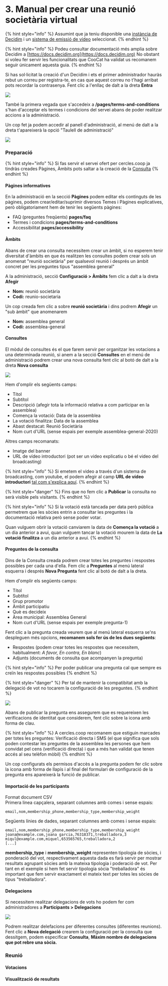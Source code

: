 # 3. Manual per crear una reunió societària virtual

{% hint style="info" %}
Assumint que ja teniu disponible una [instància de Decidim](../#com-puc-utilitzar-cercles-coop) i un [sistema de emissió de vídeo](necessitats-tecniques-per-organitzar-i-celebrar-reunions-virtuals.md#1-emissio-de-video-en-directe) seleccionat. 
{% endhint %}

{% hint style="info" %}
Podeu consultar documentació més amplia sobre Decidim a [https://docs.decidim.org](https://docs.decidim.org) No obstant si voleu fer servir les funcionalitats que CooCat ha validat us recomanem seguir únicament aquesta guia. 
{% endhint %}

Si has sol·licitat la creació d'un Decidim i ets el primer administrador hauràs rebut un correu per registra-te, en cas que aquest correu no t'hagi arribat pots recordar la contrasenya. Fent clic a l'enllaç de dalt a la dreta **Entra**

![](../.gitbook/assets/screenshot_2020-08-17-iniciar-sessio-prova-assemblea.png)

També la primera vegada que s'accedeix a **/pages/terms-and-conditions** s'han d'acceptar els termes i condicions del servei abans de poder realitzar accions a la administració.

Un cop fet ja podem accedir al panell d'administració, al menú de dalt a la dreta t'apareixerà la opció "Taulell de administració"

![](../.gitbook/assets/screenshot_2020-08-17-prova-assemblea.png)

### Preparació

{% hint style="info" %}
Si fas servir el servei ofert per cercles.coop ja tindràs creades Pàgines, Àmbits pots saltar a la creació de la [Consulta](posada-en-marxa.md#consultes)
{% endhint %}

#### Pàgines informatives

En la administració en la secció **Pàgines** podem editar els continguts de les pàgines, podem crear/editar/suprimir diversos Temes i Pàgines explicatives, però obligatoriament hem de tenir les següents pàgines: 

* FAQ \(preguntes freqüents\) **pages/faq**
* Termes i condicions **pages/terms-and-conditions**
* Accessibilitat **pages/accessibility**

#### **Àmbits**

Abans de crear una consulta necessitem crear un àmbit, si no esperem tenir diversitat d'àmbits en que és realitzen les consultes podem crear sols un anomenat "reunió societària" per qualsevol reunió i després un àmbit concret per les preguntes tipus "assemblea general"

A la administració, secció **Configuració &gt; Àmbits** fem clic a dalt a la dreta **Afegir**

* **Nom:** reunió societària
* **Codi:** reunio-societaria

Un cop creada fem clic a sobre **reunió societària** i dins podrem **Afegir** un "sub àmbit" que anomenarem 

* **Nom:** assemblea general
* **Codi:** assemblea-general

#### Consultes

El mòdul de consultes és el que farem servir per organitzar les votacions a una determinada reunió, si anem a la secció **Consultes** en el menú de administració podrem crear una nova consulta fent clic al botó de dalt a la dreta **Nova consulta**

![](../.gitbook/assets/screenshot_2020-08-18-prova-assemblea.png)

Hem d'omplir els següents camps:

* Títol
* Subtítol
* Descripció \(afegir tota la informació relativa a com participar en la assemblea\)
* Comença la votació: Data de la assemblea
* La votació finalitza: Data de la assemblea
* Abast destacat: Reunió Societària
* Nom curt d'URL \(sense espais per exemple assemblea-general-2020\)

Altres camps recomanats: 

* Imatge del banner
* URL de vídeo introductori \(pot ser un video explicatiu o bé el video del broadcasting\)

{% hint style="info" %}
Si emetem el video a través d'un sistema de broadcasting, com youtube, el podem afegir al camp **URL de vídeo introductori** [tal com s'explica aquí](../video-de-la-assemblea/videoconferencia/mode-broadcasting.md#mostrar-el-video-de-youtube-a-decidim).
{% endhint %}

{% hint style="danger" %}
Fins que no fem clic a **Publicar** la consulta no serà visible pels visitants.
{% endhint %}

{% hint style="info" %}
Si la votació està tancada per data però pública permetrem que les sòcies entrin a consultar les preguntes i la documentació relativa però sense poder votar. 

Quan vulguem obrir la votació canviarem la data de **Comença la votació** a un dia anterior a avui, quan vulguem tancar la votació mourem la data de **La votació finalitza** a un dia anterior a avui.
{% endhint %}

#### Preguntes de la consulta

Dins de la Consulta creada podrem crear totes les preguntes i respostes possibles per cada una d'ella. Fem clic a **Preguntes** al menú lateral esquerra i després **Nova Pregunta** fent clic al botó de dalt a la dreta.

Hem d'omplir els següents camps:

* Títol
* Subtítol
* Grup promotor
* Àmbit participatiu
* Què es decideix
* Àrea municipal: Assemblea General
* Nom curt d'URL \(sense espais per exemple pregunta-1\)

Fent clic a la pregunta creada veurem que al menú lateral esquerra se'ns despleguen més opcions, **recomanem sols fer ús de les dues següents**: 

* Respostes \(podem crear totes les respostes que necessitem, habitualment: _A favor, En contra, En blanc_\)
* Adjunts \(documents de consulta que acompanyen la pregunta\)

{% hint style="info" %}
Per poder publicar una pregunta cal que sempre es creïn les respostes possibles
{% endhint %}

{% hint style="danger" %}
Per tal de mantenir la compatibitat amb la delegació de vot no tocarem la configuració de les preguntes.
{% endhint %}

![](../.gitbook/assets/screenshot_2020-10-13-cooperativa-proves.png)

Abans de publicar la pregunta ens assegurem que es requereixen les verificacions de identitat que considerem, fent clic sobre la icona amb forma de clau. 

{% hint style="info" %}
A cercles.coop recomanem que estiguin marcades per totes les preguntes:  Verificació directa i SMS \(el que significa que sols poden contestar les preguntes de la assemblea les persones que hem convidat pel cens \(verificació directa\) i que a més han validat que tenen accés al seu telèfon mòbil\)
{% endhint %}

Un cop configurats els permisos d'accès a la pregunta podem fer clic sobre la icona amb forma de llapís i al final del formulari de configuració de la pregunta ens apareixerà la funció de publicar. 

#### Importació de les participants

Format document CSV  
Primera linea capçalera, separant columnes amb comes i sense espais:

```text
email,nom,membership_phone,membership_type,membership_weight
```

Següents línies de dades, separant columnes amb comes i sense espais:

```text
email,nom,membership_phone,membership_type,membership_weight
joana@example.com,joana garcia,76318371,treballadora,3
miqul@example.com,miquel,653565765,treballadora,2
[...]
```

**membership\_type** i **membership\_weight** representen tipologia de sòcies, i ponderació del vot, respectivament aquesta dada es farà servir per mostrar resultats agrupant sòcies amb la mateixa tipologia i poderació de vot. Per tant en el exemple si hem fet servir tipologia sòcia "treballadora" és important que fem servir exactament el mateix text per totes les sòcies de tipus "treballadora".

#### Delegacions

Si necessitem realitzar delegacions de vots ho podem fer com administradores a **Participants &gt; Delegacions**

![](../.gitbook/assets/screenshot_2020-10-13-cooperativa-proves-1-.png)

Podrem realitzar delefacions per diferentes consultes \(diferentes reunions\). Fent clic a **Nova delegació** crearem la configuració per la consulta que dessitgem, podem especificar **Consulta**, **Màxim nombre de delegacions que pot rebre una sòcia.**

### Reunió

#### Votacions

#### Visualització de resultats

### 

